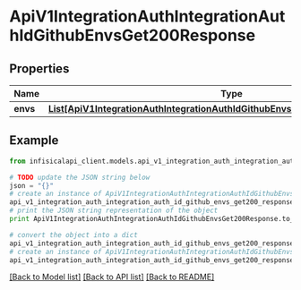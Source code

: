 # ApiV1IntegrationAuthIntegrationAuthIdGithubEnvsGet200Response


## Properties
Name | Type | Description | Notes
------------ | ------------- | ------------- | -------------
**envs** | [**List[ApiV1IntegrationAuthIntegrationAuthIdGithubEnvsGet200ResponseEnvsInner]**](ApiV1IntegrationAuthIntegrationAuthIdGithubEnvsGet200ResponseEnvsInner.md) |  | 

## Example

```python
from infisicalapi_client.models.api_v1_integration_auth_integration_auth_id_github_envs_get200_response import ApiV1IntegrationAuthIntegrationAuthIdGithubEnvsGet200Response

# TODO update the JSON string below
json = "{}"
# create an instance of ApiV1IntegrationAuthIntegrationAuthIdGithubEnvsGet200Response from a JSON string
api_v1_integration_auth_integration_auth_id_github_envs_get200_response_instance = ApiV1IntegrationAuthIntegrationAuthIdGithubEnvsGet200Response.from_json(json)
# print the JSON string representation of the object
print ApiV1IntegrationAuthIntegrationAuthIdGithubEnvsGet200Response.to_json()

# convert the object into a dict
api_v1_integration_auth_integration_auth_id_github_envs_get200_response_dict = api_v1_integration_auth_integration_auth_id_github_envs_get200_response_instance.to_dict()
# create an instance of ApiV1IntegrationAuthIntegrationAuthIdGithubEnvsGet200Response from a dict
api_v1_integration_auth_integration_auth_id_github_envs_get200_response_from_dict = ApiV1IntegrationAuthIntegrationAuthIdGithubEnvsGet200Response.from_dict(api_v1_integration_auth_integration_auth_id_github_envs_get200_response_dict)
```
[[Back to Model list]](../README.md#documentation-for-models) [[Back to API list]](../README.md#documentation-for-api-endpoints) [[Back to README]](../README.md)


